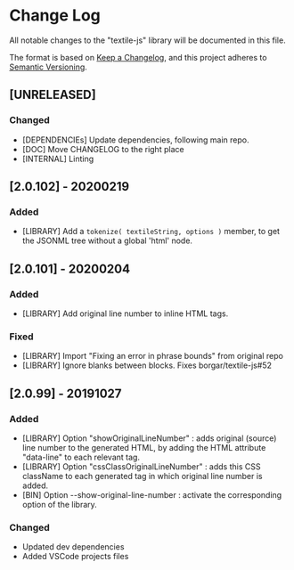 # Change Log
All notable changes to the "textile-js" library will be documented in this file.

The format is based on [Keep a Changelog](https://keepachangelog.com/en/1.0.0/),
and this project adheres to [Semantic Versioning](https://semver.org/spec/v2.0.0.html).


## [UNRELEASED]
### Changed
- [DEPENDENCIEs] Update dependencies, following main repo.
- [DOC] Move CHANGELOG to the right place
- [INTERNAL] Linting


## [2.0.102] - 20200219
### Added
- [LIBRARY] Add a `tokenize( textileString, options )` member, to get the JSONML tree without a global 'html' node.


## [2.0.101] - 20200204
### Added
- [LIBRARY] Add original line number to inline HTML tags.

### Fixed
- [LIBRARY] Import "Fixing an error in phrase bounds" from original repo
- [LIBRARY] Ignore blanks between blocks. Fixes borgar/textile-js#52


## [2.0.99] - 20191027
### Added
- [LIBRARY] Option "showOriginalLineNumber" : adds original (source) line number to the generated HTML, by adding the HTML attribute "data-line" to each relevant tag.
- [LIBRARY] Option "cssClassOriginalLineNumber" : adds this CSS className to each generated tag in which original line number is added.
- [BIN] Option --show-original-line-number : activate the corresponding option of the library.

### Changed
- Updated dev dependencies
- Added VSCode projects files